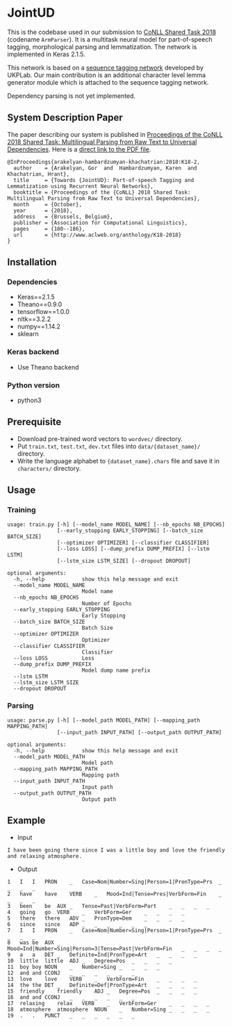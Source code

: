 # JointUD
This is the codebase used in our submission to [CoNLL Shared Task 2018](http://universaldependencies.org/conll18/) (codename `ArmParser`). It is a multitask neural model for part-of-speech tagging, morphological parsing and lemmatization․ The network is implemented in Keras 2.1.5.

This network is based on a [sequence tagging network](https://github.com/UKPLab/emnlp2017-bilstm-cnn-crf) developed by UKPLab. Our main contribution is an additional character level lemma generator module which is attached to the sequence tagging network.

Dependency parsing is not yet implemented. 

## System Description Paper
The paper describing our system is published in [Proceedings of the CoNLL 2018 Shared Task: Multilingual Parsing from Raw Text to Universal Dependencies](http://universaldependencies.org/conll18/proceedings/). Here is a [direct link to the PDF file](http://universaldependencies.org/conll18/proceedings/pdf/K18-2018.pdf).

    @InProceedings{arakelyan-hambardzumyan-khachatrian:2018:K18-2,
      author    = {Arakelyan, Gor  and  Hambardzumyan, Karen  and  Khachatrian, Hrant},
      title     = {Towards {JointUD}: Part-of-speech Tagging and Lemmatization using Recurrent Neural Networks},
      booktitle = {Proceedings of the {CoNLL} 2018 Shared Task: Multilingual Parsing from Raw Text to Universal Dependencies},
      month     = {October},
      year      = {2018},
      address   = {Brussels, Belgium},
      publisher = {Association for Computational Linguistics},
      pages     = {180--186},
      url       = {http://www.aclweb.org/anthology/K18-2018}
    }




## Installation
### Dependencies
 - Keras==2.1.5
 - Theano==0.9.0
 - tensorflow==1.0.0
 - nltk==3.2.2
 - numpy==1.14.2
 - sklearn

### Keras backend
 - Use Theano backend

### Python version
 - python3

## Prerequisite
 - Download pre-trained word vectors to ```wordvec/``` directory.
 - Put ```train.txt```, ```test.txt```, ```dev.txt``` files into ```data/{dataset_name}/``` directory.
 - Write the language alphabet to ```{dataset_name}.chars``` file and save it in ```characters/``` directory.

## Usage
### Training
```
usage: train.py [-h] [--model_name MODEL_NAME] [--nb_epochs NB_EPOCHS]
                [--early_stopping EARLY_STOPPING] [--batch_size BATCH_SIZE]
                [--optimizer OPTIMIZER] [--classifier CLASSIFIER]
                [--loss LOSS] [--dump_prefix DUMP_PREFIX] [--lstm LSTM]
                [--lstm_size LSTM_SIZE] [--dropout DROPOUT]

optional arguments:
  -h, --help            show this help message and exit
  --model_name MODEL_NAME
                        Model name
  --nb_epochs NB_EPOCHS
                        Number of Epochs
  --early_stopping EARLY_STOPPING
                        Early Stopping
  --batch_size BATCH_SIZE
                        Batch Size
  --optimizer OPTIMIZER
                        Optimizer
  --classifier CLASSIFIER
                        Classifier
  --loss LOSS           Loss
  --dump_prefix DUMP_PREFIX
                        Model dump name prefix
  --lstm LSTM
  --lstm_size LSTM_SIZE
  --dropout DROPOUT
```

### Parsing
```
usage: parse.py [-h] [--model_path MODEL_PATH] [--mapping_path MAPPING_PATH]
                [--input_path INPUT_PATH] [--output_path OUTPUT_PATH]

optional arguments:
  -h, --help            show this help message and exit
  --model_path MODEL_PATH
                        Model path
  --mapping_path MAPPING_PATH
                        Mapping path
  --input_path INPUT_PATH
                        Input path
  --output_path OUTPUT_PATH
                        Output path
```

## Example
 - Input
```
I have been going there since I was a little boy and love the friendly and relaxing atmosphere.
```

 - Output
```
1	I	I	PRON	_	Case=Nom|Number=Sing|Person=1|PronType=Prs	_	_	_	_
2	have	have	VERB	_	Mood=Ind|Tense=Pres|VerbForm=Fin	_	_	_	_
3	been	be	AUX	_	Tense=Past|VerbForm=Part	_	_	_	_
4	going	go	VERB	_	VerbForm=Ger	_	_	_	_
5	there	there	ADV	_	PronType=Dem	_	_	_	_
6	since	since	ADP	_	_	_	_	_	_
7	I	I	PRON	_	Case=Nom|Number=Sing|Person=1|PronType=Prs	_	_	_	_
8	was	be	AUX	_	Mood=Ind|Number=Sing|Person=3|Tense=Past|VerbForm=Fin	_	_	_	_
9	a	a	DET	_	Definite=Ind|PronType=Art	_	_	_	_
10	little	little	ADJ	_	Degree=Pos	_	_	_	_
11	boy	boy	NOUN	_	Number=Sing	_	_	_	_
12	and	and	CCONJ	_	_	_	_	_	_
13	love	love	VERB	_	VerbForm=Fin	_	_	_	_
14	the	the	DET	_	Definite=Def|PronType=Art	_	_	_	_
15	friendly	friendly	ADJ	_	Degree=Pos	_	_	_	_
16	and	and	CCONJ	_	_	_	_	_	_
17	relaxing	relax	VERB	_	VerbForm=Ger	_	_	_	_
18	atmosphere	atmosphere	NOUN	_	Number=Sing	_	_	_	_
19	.	.	PUNCT	_	_	_	_	_	_
```
